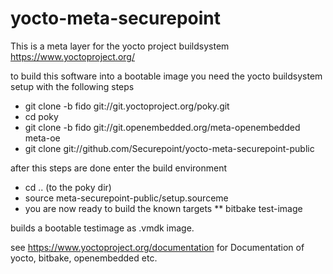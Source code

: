 # yocto-meta-securepoint
This is a meta layer for the yocto project buildsystem https://www.yoctoproject.org/

to build this software into a bootable image you need the yocto buildsystem setup with the following steps

* git clone -b fido git://git.yoctoproject.org/poky.git
* cd poky
* git clone -b fido git://git.openembedded.org/meta-openembedded meta-oe
* git clone git://github.com/Securepoint/yocto-meta-securepoint-public


after this steps are done enter the build environment

* cd .. (to the poky dir)
* source meta-securepoint-public/setup.sourceme
* you are now ready to build the known targets
** bitbake test-image

builds a bootable testimage as .vmdk image.

see  https://www.yoctoproject.org/documentation
for Documentation of yocto, bitbake, openembedded etc.





